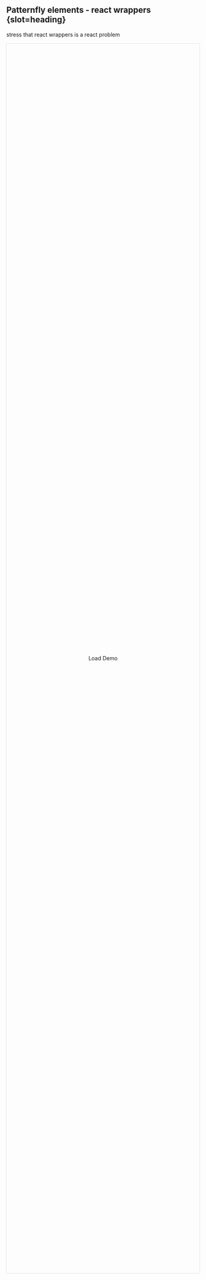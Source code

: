 ## Patternfly elements - react wrappers {slot=heading}

<span slot=notes>stress that react wrappers is a react problem</span>

<div id="demo">
  <pf-button onclick="this.nextElementSibling.src=this.nextElementSibling.dataset.src;this.hidden=true;">Load Demo</pf-button>
  <iframe width="100%"
          data-src="https://codesandbox.io/p/sandbox/pfe-react-wrappers-3g6x6r?embed=1&file=src/App.tsx"
          loading="lazy"
          allowfullscreen></iframe>
</div>

<style>
#slide-body {
  padding: 0 !important;
}
#demo {
  display: grid;
  grid-template-areas: 'all';
  place-items: center;
}
#demo > * {
  grid-area: all;
}
iframe {
  border: 1px solid rgba(0, 0, 0, 0.1);
  border-radius:2px;
  height: 80vh;
}
</style>
